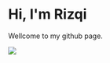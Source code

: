 # Hi, I'm Rizqi
Wellcome to my github page.

![](https://github-readme-stats.vercel.app/api/top-langs/?username=rizqikazukun&theme=transparent&hide_border=true&include_all_commits=true&count_private=false&layout=compact)
